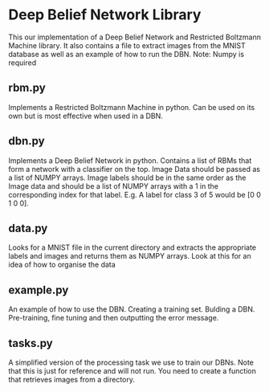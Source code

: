 Deep Belief Network Library
===========

This our implementation of a Deep Belief Network and Restricted Boltzmann Machine library. It also contains a file to extract images from the MNIST database as well as an example of how to run the DBN. Note: Numpy is required

rbm.py
-----------
Implements a Restricted Boltzmann Machine in python. Can be used on its own but is most effective when used in a DBN.

dbn.py
-----------
Implements a Deep Belief Network in python. Contains a list of RBMs that form a network with a classifier on the top. Image Data should be passed as a list of NUMPY arrays. Image labels should be in the same order as the Image data and should be a list of NUMPY arrays with a 1 in the corresponding index for that label. E.g. A label for class 3 of 5 would be [0 0 1 0 0].

data.py
-----------
Looks for a MNIST file in the current directory and extracts the appropriate labels and images and returns them as NUMPY arrays. Look at this for an idea of how to organise the data

example.py
-----------
An example of how to use the DBN. Creating a training set. Bulding a DBN. Pre-training, fine tuning and then outputting the error message. 

tasks.py
-----------
A simplified version of the processing task we use to train our DBNs. Note that this is just for reference and will not run. You need to create a function that retrieves images from a directory.


